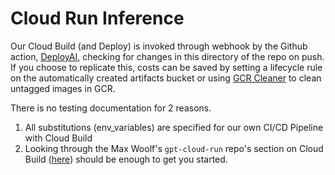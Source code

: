 # Cloud Run Inference

Our Cloud Build (and Deploy) is invoked through webhook by the Github action, [DeployAI](https://github.com/neilsong/word-counter-bot-dev/blob/master/.github/workflows/DeployAI.yml), checking for changes in this directory of the repo on push. If you choose to replicate this, costs can be saved by setting a lifecycle rule on the automatically created artifacts bucket or using [GCR Cleaner](https://github.com/sethvargo/gcr-cleaner) to clean untagged images in GCR.

There is no testing documentation for 2 reasons.  
 1. All substitutions (env_variables) are specified for our own CI/CD Pipeline with Cloud Build
 2. Looking through the Max Woolf's `gpt-cloud-run` repo's section on Cloud Build ([here](https://github.com/minimaxir/gpt-2-cloud-run/blob/master/cloud_build.md)) should be enough to get you started.